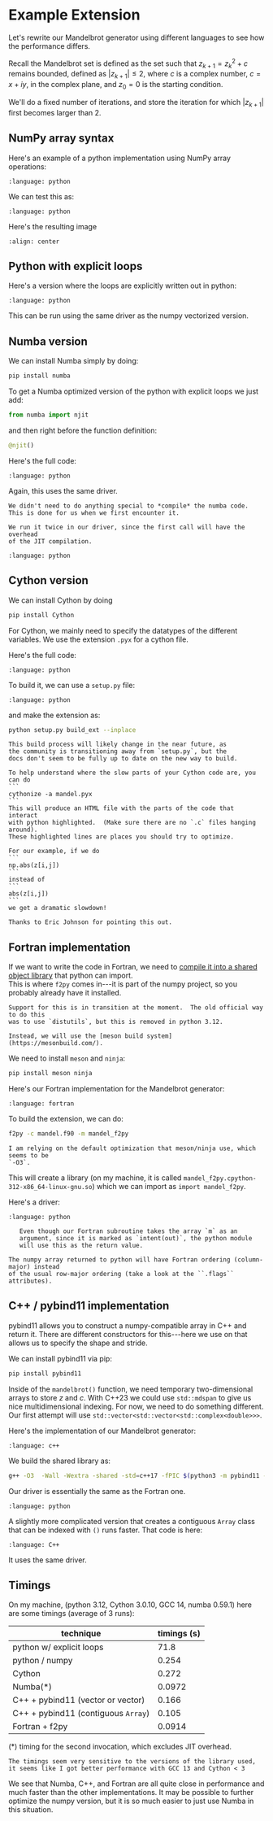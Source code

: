 # Example Extension

Let's rewrite our Mandelbrot generator using different languages
to see how the performance differs.

Recall the Mandelbrot set is defined as the set such that $z_{k+1} = z_k^2 + c$
remains bounded, defined as $|z_{k+1}| \le 2$, where $c$ is a complex number,
$c = x + iy$, in the complex plane, and $z_0 = 0$ is the starting condition.

We'll do a fixed number of iterations, and store the iteration for which $|z_{k+1}|$
first becomes larger than 2.



## NumPy array syntax

Here's an example of a python implementation using NumPy array operations:


```{literalinclude} ../../examples/extensions/python/mandel.py
:language: python
```

We can test this as:

```{literalinclude} ../../examples/extensions/python/test_mandel.py
:language: python
```

Here's the resulting image

```{image} test.png
:align: center
```

## Python with explicit loops

Here's a version where the loops are explicitly written out in python:

```{literalinclude} ../../examples/extensions/python-slow/mandel.py
:language: python
```

This can be run using the same driver as the numpy vectorized version.


## Numba version

We can install Numba simply by doing:

```bash
pip install numba
```

To get a Numba optimized version of the python with explicit loops we just add:

```python
from numba import njit
```

and then right before the function definition:

```python
@njit()
```

Here's the full code:

```{literalinclude} ../../examples/extensions/numba/mandel.py
:language: python
```

Again, this uses the same driver.


```{note}
We didn't need to do anything special to *compile* the numba code.
This is done for us when we first encounter it.
```

```{tip}
We run it twice in our driver, since the first call will have the overhead
of the JIT compilation.  
```

```{literalinclude} ../../examples/extensions/numba/test_mandel.py
:language: python
```

## Cython version

We can install Cython by doing

```bash
pip install Cython
```

For Cython, we mainly need to specify the datatypes of the different
variables.  We use the extension `.pyx` for a cython file.

Here's the full code:

```{literalinclude} ../../examples/extensions/cython/mandel.pyx
:language: python
```

To build it, we can use a `setup.py` file:

```{literalinclude} ../../examples/extensions/cython/setup.py
:language: python
```

and make the extension as:

```bash
python setup.py build_ext --inplace
```

```{note}
This build process will likely change in the near future, as
the community is transitioning away from `setup.py`, but the 
docs don't seem to be fully up to date on the new way to build.
```

````{tip}
To help understand where the slow parts of your Cython code are, you
can do
```
cythonize -a mandel.pyx
```
This will produce an HTML file with the parts of the code that interact
with python highlighted.  (Make sure there are no `.c` files hanging around).
These highlighted lines are places you should try to optimize.

For our example, if we do
```
np.abs(z[i,j])
```
instead of
```
abs(z[i,j])
```
we get a dramatic slowdown!

Thanks to Eric Johnson for pointing this out.

````


## Fortran implementation

If we want to write the code in Fortran, we need to [compile it into a shared
object library](https://numpy.org/doc/stable/f2py/usage.html) that python can import.  
This is where `f2py` comes in---it is part of the numpy project, so you probably
already have it installed.

```{note}
Support for this is in transition at the moment.  The old official way to do this
was to use `distutils`, but this is removed in python 3.12.  

Instead, we will use the [meson build system](https://mesonbuild.com/).
```

We need to install `meson` and `ninja`:

```bash
pip install meson ninja
```

Here's our Fortran implementation for the Mandelbrot generator:

```{literalinclude} ../../examples/extensions/f2py/mandel.f90
:language: fortran
```

To build the extension, we can do:

```bash
f2py -c mandel.f90 -m mandel_f2py
```

```{note}
I am relying on the default optimization that meson/ninja use, which seems to be
`-O3`.
```

This will create a library (on my machine, it is called `mandel_f2py.cpython-312-x86_64-linux-gnu.so`)
which we can import as `import mandel_f2py`.

Here's a driver:

```{literalinclude} ../../examples/extensions/f2py/test_mandel.py
:language: python
```

```{note}
   Even though our Fortran subroutine takes the array `m` as an
   argument, since it is marked as `intent(out)`, the python module
   will use this as the return value.
```

```{note}
The numpy array returned to python will have Fortran ordering (column-major) instead
of the usual row-major ordering (take a look at the ``.flags`` attributes).
```

## C++ / pybind11 implementation

pybind11 allows you to construct a numpy-compatible array in C++
and return it.  There are different constructors for this---here
we use on that allows us to specify the shape and stride.

We can install pybind11 via pip:

```bash
pip install pybind11
```

Inside of the `mandelbrot()` function, we need temporary
two-dimensional arrays to store $z$ and $c$.  With C++23
we could use `std::mdspan` to give us nice multidimensional
indexing.  For now, we need to do something different.
Our first attempt will use `std::vector<std::vector<std::complex<double>>>`.

Here's the implementation of our Mandelbrot generator:


```{literalinclude} ../../examples/extensions/pybind11/mandel.cpp
:language: c++
```

We build the shared library as:

```bash
g++ -O3  -Wall -Wextra -shared -std=c++17 -fPIC $(python3 -m pybind11 --includes) mandel.cpp -o mandel$(python3-config --extension-suffix)
```

Our driver is essentially the same as the Fortran one.


```{literalinclude} ../../examples/extensions/pybind11/test_mandel.py
:language: python
```

A slightly more complicated version that creates a contiguous `Array` class
that can be indexed with `()` runs faster.  That code is here:

```{literalinclude} ../../examples/extensions/pybind11/contiguous/mandel.cpp
:language: C++
```

It uses the same driver.


## Timings

On my machine, (python 3.12, Cython 3.0.10, GCC 14, numba 0.59.1) here
are some timings (average of 3 runs):


|   technique                                  |   timings (s)  |
| -------------------------------------------- | -------------- |
| python w/ explicit loops                     |     71.8       |
| python / numpy                               |      0.254     |
| Cython                                       |      0.272     |
| Numba(*)                                     |      0.0972    |
| C++ + pybind11 (vector or vector)            |      0.166     |
| C++ + pybind11 (contiguous `Array`)          |      0.105     |
| Fortran + f2py                               |      0.0914    |


(*) timing for the second invocation, which excludes JIT overhead.

```{note}
The timings seem very sensitive to the versions of the library used,
it seems like I got better performance with GCC 13 and Cython < 3
```

We see that Numba, C++, and Fortran are all quite close in performance
and much faster than the other implementations.  It may be possible to
further optimize the numpy version, but it is so much easier to just
use Numba in this situation.

